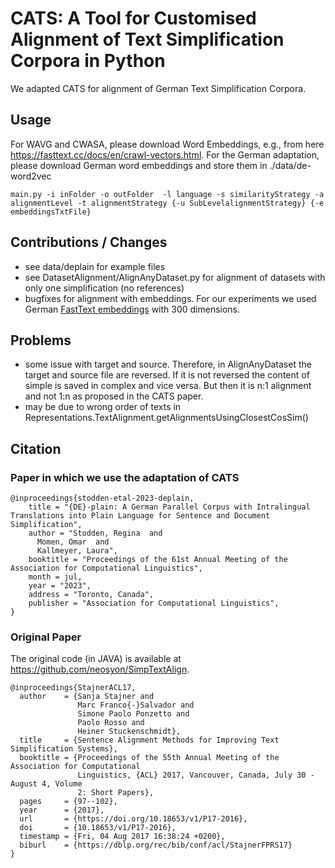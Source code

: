 # CATS: A Tool for Customised Alignment of Text Simplification Corpora in Python 

We adapted CATS for alignment of German Text Simplification Corpora.


## Usage
For WAVG and CWASA, please download Word Embeddings, e.g., from here https://fasttext.cc/docs/en/crawl-vectors.html. 
For the German adaptation, please download German word embeddings and store them in ./data/de-word2vec
```
main.py -i inFolder -o outFolder  -l language -s similarityStrategy -a alignmentLevel -t alignmentStrategy {-u SubLevelalignmentStrategy} {-e embeddingsTxtFile}
```

## Contributions / Changes
- see data/deplain for example files
- see DatasetAlignment/AlignAnyDataset.py for alignment of datasets with only one simplification (no references)
- bugfixes for alignment with embeddings. For our experiments we used German [FastText embeddings](https://fasttext.cc/docs/en/crawl-vectors.html) with 300 dimensions. 

## Problems
- some issue with target and source. Therefore, in AlignAnyDataset the target and source file are reversed. If it is not reversed the content of simple is saved in complex and vice versa. But then it is n:1 alignment and not 1:n as proposed in the CATS paper.
- may be due to wrong order of texts in Representations.TextAlignment.getAlignmentsUsingClosestCosSim()


## Citation
### Paper in which we use the adaptation of CATS
```
@inproceedings{stodden-etal-2023-deplain,
    title = "{DE}-plain: A German Parallel Corpus with Intralingual Translations into Plain Language for Sentence and Document Simplification",
    author = "Stodden, Regina  and
      Momen, Omar  and
      Kallmeyer, Laura",
    booktitle = "Proceedings of the 61st Annual Meeting of the Association for Computational Linguistics",
    month = jul,
    year = "2023",
    address = "Toronto, Canada",
    publisher = "Association for Computational Linguistics",
}

```

### Original Paper
The original code (in JAVA) is available at https://github.com/neosyon/SimpTextAlign.
```
@inproceedings{StajnerACL17,
  author    = {Sanja Stajner and
               Marc Franco{-}Salvador and
               Simone Paolo Ponzetto and
               Paolo Rosso and
               Heiner Stuckenschmidt},
  title     = {Sentence Alignment Methods for Improving Text Simplification Systems},
  booktitle = {Proceedings of the 55th Annual Meeting of the Association for Computational
               Linguistics, {ACL} 2017, Vancouver, Canada, July 30 - August 4, Volume
               2: Short Papers},
  pages     = {97--102},
  year      = {2017},
  url       = {https://doi.org/10.18653/v1/P17-2016},
  doi       = {10.18653/v1/P17-2016},
  timestamp = {Fri, 04 Aug 2017 16:38:24 +0200},
  biburl    = {https://dblp.org/rec/bib/conf/acl/StajnerFPRS17}
}
```
